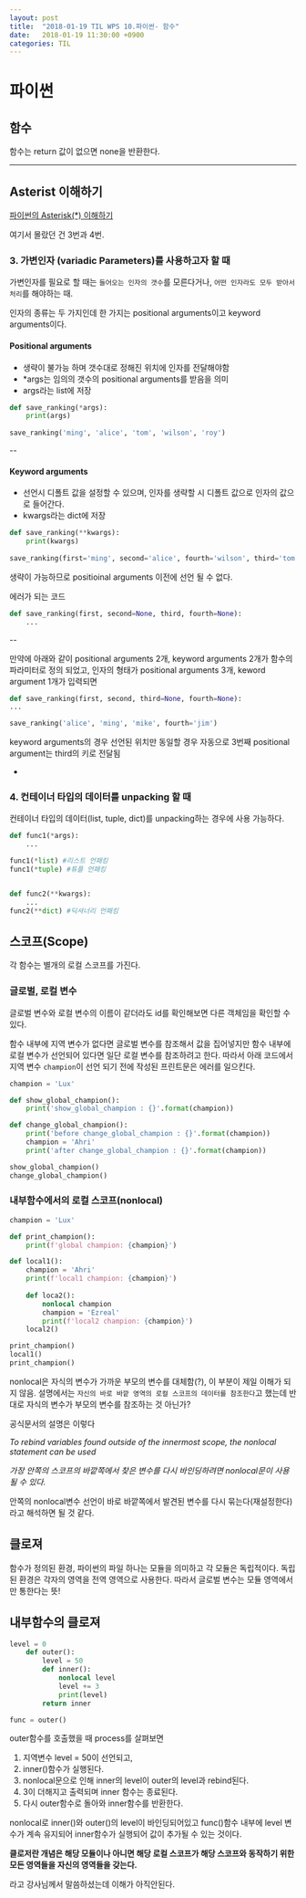 ```yaml
---
layout: post
title:  "2018-01-19 TIL WPS 10.파이썬- 함수"
date:   2018-01-19 11:30:00 +0900
categories: TIL
---
```


# 파이썬

## 함수

함수는 return 값이 없으면 none을 반환한다.

---

## Asterist 이해하기

[파이썬의 Asterisk(*) 이해하기](https://mingrammer.com/understanding-the-asterisk-of-python/)


여기서 몰랐던 건 3번과 4번.

### 3. 가변인자 (variadic Parameters)를 사용하고자 할 때

가변인자를 필요로 할 때는 `들어오는 인자의 갯수`를 모른다거나, `어떤 인자라도 모두 받아서 처리`를 해야하는 때.

인자의 종류는 두 가지인데 한 가지는  positional arguments이고 keyword arguments이다.

#### Positional arguments

- 생략이 불가능 하며 갯수대로 정해진 위치에 인자를 전달해야함
- *args는 임의의 갯수의 positional arguments를 받음을 의미
- args라는 list에 저장

```python
def save_ranking(*args):
    print(args)
    
save_ranking('ming', 'alice', 'tom', 'wilson', 'roy')
```

--

#### Keyword arguments

- 선언시 디폴트 값을 설정할 수 있으며, 인자를 생략할 시 디폴트 값으로 인자의 값으로 들어간다.
- kwargs라는 dict에 저장

```python
def save_ranking(**kwargs):
    print(kwargs)
    
save_ranking(first='ming', second='alice', fourth='wilson', third='tom', fifth='roy')
```

생략이 가능하므로 positioinal arguments 이전에 선언
될 수 없다.

에러가 되는 코드

```python
def save_ranking(first, second=None, third, fourth=None):
    ...
```
--

만약에 아래와 같이 positional arguments 2개, keyword arguments 2개가 함수의 파라미터로 정의 되었고, 인자의 형태가 positional  arguments 3개, keword argument 1개가 입력되면

```python
def save_ranking(first, second, third=None, fourth=None):
...

save_ranking('alice', 'ming', 'mike', fourth='jim')
```

keyword arguments의 경우 선언된 위치만 동일할 경우 자동으로 3번째 positional argument는 third의 키로 전달됨

-
### 4. 컨테이너 타입의 데이터를 unpacking 할 때

컨테이너 타입의 데이터(list, tuple, dict)를 unpacking하는 경우에 사용 가능하다.

```python
def func1(*args):
	...

func1(*list) #리스트 언패킹
func1(*tuple) #튜플 언패킹


def func2(**kwargs):
	...
func2(**dict) #딕셔너리 언패킹
```


## 스코프(Scope)

각 함수는 별개의 로컬 스코프를 가진다.

### 글로벌, 로컬 변수

글로벌 변수와 로컬 변수의 이름이 같더라도 id를 확인해보면 다른 객체임을 확인할 수 있다.

함수 내부에 지역 변수가 없다면 글로벌 변수를 참조해서 값을 집어넣지만 함수 내부에 로컬 변수가 선언되어 있다면 일단 로컬 변수를 참조하려고 한다. 따라서 아래 코드에서 지역 변수 `champion`이 선언 되기 전에 작성된 프린트문은 에러를 일으킨다.

```python
champion = 'Lux'

def show_global_champion():
    print('show_global_champion : {}'.format(champion))

def change_global_champion():
    print('before change_global_champion : {}'.format(champion))
    champion = 'Ahri'
    print('after change_global_champion : {}'.format(champion))

show_global_champion()
change_global_champion()
```


### 내부함수에서의 로컬 스코프(nonlocal)

```python
champion = 'Lux'

def print_champion():
	print(f'global champion: {champion}')

def local1():
	champion = 'Ahri'
	print(f'local1 champion: {champion}')
	
	def loca2():
		nonlocal champion
		champion = 'Ezreal'
		print(f'local2 champion: {champion}')
	local2()

print_champion()
local1()
print_champion()
```

nonlocal은 자식의 변수가 가까운 부모의 변수를 대체함(?), 이 부분이 제일 이해가 되지 않음. 설명에서는 `자신의 바로 바깥 영역의 로컬 스코프의 데이터를 참조한다`고 했는데 반대로 자식의 변수가 부모의 변수를 참조하는 것 아닌가? 

공식문서의 설명은 이렇다

*To rebind variables found outside of the innermost scope, the nonlocal statement can be used*

*가장 안쪽의 스코프의 바깥쪽에서 찾은 변수를 다시 바인딩하려면 nonlocal문이 사용될 수 있다.*

안쪽의 nonlocal변수 선언이 바로 바깥쪽에서 발견된 변수를 다시 묶는다(재설정한다)라고 해석하면 될 것 같다. 

## 클로져

함수가 정의된 환경, 파이썬의 파일 하나는 모듈을 의미하고 각 모듈은 독립적이다. 독립된 환경은 각자의 영역을 전역 영역으로 사용한다. 따라서 글로벌 변수는 모듈 영역에서만 통한다는 뜻!


## 내부함수의 클로져

```python
level = 0
	def outer():
		level = 50
		def inner():
			nonlocal level
			level += 3
			print(level)
		return inner

func = outer()
```

outer함수를 호출했을 때 process를 살펴보면 

1. 지역변수 level = 50이 선언되고, 
2. inner()함수가 실행된다. 
3. nonlocal문으로 인해 inner의 level이 outer의 level과 rebind된다. 
4. 3이 더해지고 출력되며 inner 함수는 종료된다. 
5. 다시 outer함수로 돌아와 inner함수를 반환한다.

nonlocal로 inner()와 outer()의 level이 바인딩되어있고 func()함수 내부에 level 변수가 계속 유지되어 inner함수가 실행되어 값이 추가될 수 있는 것이다.

**클로저란 개념은 해당 모듈이나 아니면 해당 로컬 스코프가 해당 스코프와 동작하기 위한 모든 영역들을 자신의 영역들을 갖는다.**

라고 강사님께서 말씀하셨는데 이해가 아직안된다. 

    

